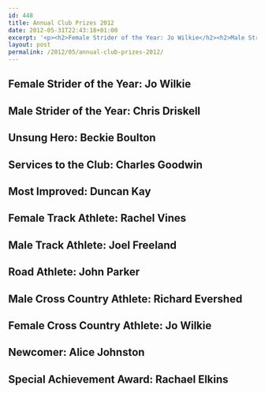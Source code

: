 ```yaml
---
id: 448
title: Annual Club Prizes 2012
date: 2012-05-31T22:43:18+01:00
excerpt: '<p><h2>Female Strider of the Year: Jo Wilkie</h2><h2>Male Strider of the Year: Chris Driskell</h2><h2>Unsung Hero: Beckie Boulton</h2><h2>Services to the Club: Charles Goodwin</h2><h2>Most Improved: Duncan Kay</h2><h2>Female Track Athlete: Rachel Vines</h2><h2>Male Track Athlete: Joel Freeland</h2><h2>Road Athlete: John Parker</h2><h2>Male Cross Country Athlete: Richard Evershed</h2><h2>Female Cross Country Athlete: Jo Wilkie</h2><h2>Newcomer: Alice Johnston</h2><h2>Special Achievement Award: Rachael Elkins</h2></p>'
layout: post
permalink: /2012/05/annual-club-prizes-2012/
---
```

## Female Strider of the Year: Jo Wilkie</p> 

## Male Strider of the Year: Chris Driskell</p> 

## Unsung Hero: Beckie Boulton</p> 

## Services to the Club: Charles Goodwin</p> 

## Most Improved: Duncan Kay</p> 

## Female Track Athlete: Rachel Vines</p> 

## Male Track Athlete: Joel Freeland</p> 

## Road Athlete: John Parker</p> 

## Male Cross Country Athlete: Richard Evershed</p> 

## Female Cross Country Athlete: Jo Wilkie</p> 

## Newcomer: Alice Johnston</p> 

## Special Achievement Award: Rachael Elkins</p>